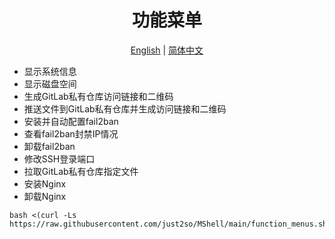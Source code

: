 <h1 align="center">
  功能菜单
</h1>

<p align="center">
 <a href="/README.md">English</a> | <a href="README.zh.md">简体中文</a>  
</p>

* 显示系统信息
* 显示磁盘空间
* 生成GitLab私有仓库访问链接和二维码
* 推送文件到GitLab私有仓库并生成访问链接和二维码
* 安装并自动配置fail2ban
* 查看fail2ban封禁IP情况
* 卸载fail2ban
* 修改SSH登录端口
* 拉取GitLab私有仓库指定文件
* 安装Nginx
* 卸载Nginx
```shell
bash <(curl -Ls https://raw.githubusercontent.com/just2so/MShell/main/function_menus.sh)
```






